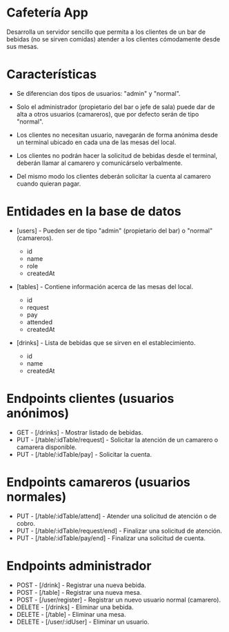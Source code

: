 # Cafetería App

Desarrolla un servidor sencillo que permita a los clientes de un bar de bebidas (no
se sirven comidas) atender a los clientes cómodamente desde sus mesas.

# Características

-   Se diferencian dos tipos de usuarios: "admin" y "normal".

-   Solo el administrador (propietario del bar o jefe de sala) puede dar de alta a
    otros usuarios (camareros), que por defecto serán de tipo "normal".

-   Los clientes no necesitan usuario, navegarán de forma anónima desde un terminal
    ubicado en cada una de las mesas del local.

-   Los clientes no podrán hacer la solicitud de bebidas desde el terminal, deberán
    llamar al camarero y comunicárselo verbalmente.

-   Del mismo modo los clientes deberán solicitar la cuenta al camarero cuando quieran
    pagar.

# Entidades en la base de datos

-   [users] - Pueden ser de tipo "admin" (propietario del bar) o "normal" (camareros).

    - id
    - name
    - role 
    - createdAt

-   [tables] - Contiene información acerca de las mesas del local.

    - id
    - request
    - pay
    - attended
    - createdAt

-   [drinks] - Lista de bebidas que se sirven en el establecimiento.

    - id
    - name
    - createdAt

# Endpoints clientes (usuarios anónimos)

-   GET - [/drinks] - Mostrar listado de bebidas.
-   PUT - [/table/:idTable/request] - Solicitar la atención de un camarero o camarera disponible.
-   PUT - [/table/:idTable/pay] - Solicitar la cuenta.

# Endpoints camareros (usuarios normales)

-   PUT - [/table/:idTable/attend] - Atender una solicitud de atención o de cobro.
-   PUT - [/table/:idTable/request/end] - Finalizar una solicitud de atención.
-   PUT - [/table/:idTable/pay/end] - Finalizar una solicitud de cuenta.

# Endpoints administrador

-   POST - [/drink] - Registrar una nueva bebida.
-   POST - [/table] - Registrar una nueva mesa.
-   POST - [/user/register] - Registrar un nuevo usuario normal (camarero).
-   DELETE - [/drinks] - Eliminar una bebida.
-   DELETE - [/table] - Eliminar una mesa.
-   DELETE - [/user/:idUser] - Eliminar un usuario.